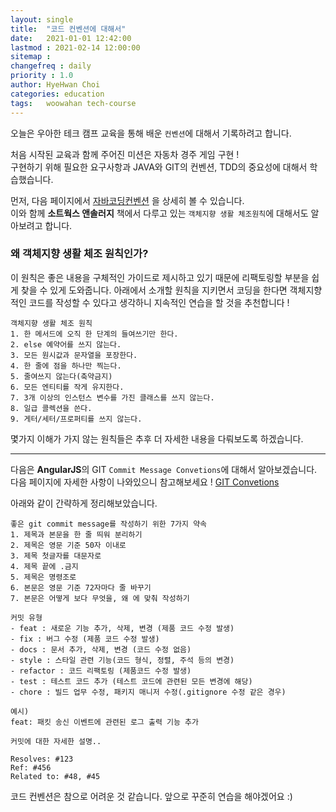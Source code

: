 ```yaml
---
layout: single
title:  "코드 컨벤션에 대해서"
date:   2021-01-01 12:42:00
lastmod : 2021-02-14 12:00:00
sitemap :
changefreq : daily
priority : 1.0
author: HyeHwan Choi
categories: education
tags:   woowahan tech-course
---
```


오늘은 우아한 테크 캠프 교육을 통해 배운 `컨벤션`에 대해서 기록하려고 합니다.  
  
처음 시작된 교육과 함께 주어진 미션은 자동차 경주 게임 구현 !  
구현하기 위해 필요한 요구사항과 JAVA와 GIT의 컨벤션, TDD의 중요성에 대해서 학습했습니다.  
  
먼저, 다음 페이지에서 [자바코딩컨벤션](https://naver.github.io/hackday-conventions-java) 을 상세히 볼 수 있습니다.  
이와 함께 **소트웍스 앤솔러지** 책에서 다루고 있는 `객체지향 생활 체조원칙`에 대해서도 알아보려고 합니다.  
  
### 왜 객체지향 생활 체조 원칙인가?
이 원칙은 좋은 내용을 구체적인 가이드로 제시하고 있기 때문에 리팩토링할 부분을 쉽게 찾을 수 있게 도와줍니다. 아래에서 소개할 원칙을 지키면서 코딩을 한다면 객체지향적인 코드를 작성할 수 있다고 생각하니 지속적인 연습을 할 것을 추천합니다 !
  
```
객체지향 생활 체조 원칙
1. 한 메서드에 오직 한 단계의 들여쓰기만 한다.
2. else 예약어를 쓰지 않는다.
3. 모든 원시값과 문자열을 포장한다.
4. 한 줄에 점을 하나만 찍는다.
5. 줄여쓰지 않는다(축약금지)
6. 모든 엔티티를 작게 유지한다.
7. 3개 이상의 인스턴스 변수를 가진 클래스를 쓰지 않는다.
8. 일급 콜렉션을 쓴다.
9. 게터/세터/프로퍼티를 쓰지 않는다.
```
몇가지 이해가 가지 않는 원칙들은 추후 더 자세한 내용을 다뤄보도록 하겠습니다.

- - -

다음은 **AngularJS**의 GIT `Commit Message Convetions`에 대해서 알아보겠습니다.  
다음 페이지에 자세한 사항이 나와있으니 참고해보세요 ! [GIT Convetions](https://gist.github.com/stephenparish/9941e89d80e2bc58a153)  
  
아래와 같이 간략하게 정리해보았습니다.  
```
좋은 git commit message를 작성하기 위한 7가지 약속
1. 제목과 본문을 한 줄 띄워 분리하기
2. 제목은 영문 기준 50자 이내로
3. 제목 첫글자를 대문자로
4. 제목 끝에 .금지
5. 제목은 명령조로
6. 본문은 영문 기준 72자마다 줄 바꾸기
7. 본문은 어떻게 보다 무엇을, 왜 에 맞춰 작성하기

커밋 유형
- feat : 새로운 기능 추가, 삭제, 변경 (제품 코드 수정 발생)
- fix : 버그 수정 (제품 코드 수정 발생)
- docs : 문서 추가, 삭제, 변경 (코드 수정 없음)
- style : 스타일 관련 기능(코드 형식, 정렬, 주석 등의 변경)
- refactor : 코드 리팩토링 (제품코드 수정 발생)
- test : 테스트 코드 추가 (테스트 코드에 관련된 모든 변경에 해당)
- chore : 빌드 업무 수정, 패키지 매니저 수정(.gitignore 수정 같은 경우)

예시)
feat: 패킷 송신 이벤트에 관련된 로그 출력 기능 추가

커밋에 대한 자세한 설명..

Resolves: #123
Ref: #456
Related to: #48, #45
```
코드 컨벤션은 참으로 어려운 것 같습니다. 앞으로 꾸준히 연습을 해야겠어요 :)